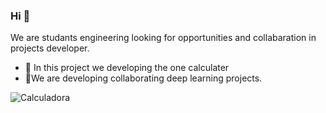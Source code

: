 ### Hi 👋
We are studants engineering  looking for opportunities and collabaration in projects developer.
- 🔭 In this  project we developing the one calculater
- 🤝We are developing  collaborating deep learning projects. 


![Calculadora](https://user-images.githubusercontent.com/61884002/168275672-e61d3d45-1069-478d-a25c-178a29c07e22.png)

